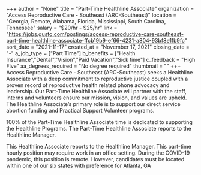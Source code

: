 +++
author = "None"
title = "Part-Time Healthline Associate"
organization = "Access Reproductive Care - Southeast (ARC-Southeast)"
location = "Georgia, Remote, Alabama, Florida, Mississippi, South Carolina, Tennessee"
salary = "$20/hr - $25/hr"
link = "https://jobs.gusto.com/postings/access-reproductive-care-southeast-part-time-healthline-associate-ffcb19b9-ef66-4231-a804-93bf8e1fb9fc"
sort_date = "2021-11-17"
created_at = "November 17, 2021"
closing_date = "-"
a_job_type = ["Part Time"]
b_benefits = ["Health Insurance","Dental","Vision","Paid Vacation","Sick time"]
c_feedback = "High Five"
aa_degrees_required = "No degree required"
thumbnail = ""
+++
Access Reproductive Care - Southeast (ARC-Southeast) seeks a Healthline Associate with a deep commitment to reproductive justice coupled with a proven record of reproductive health related phone advocacy and leadership. Our Part-Time Healthline Associate will partner with the staff, interns and volunteers ensure our mission, vision, and values are upheld. ​The Healthline Associate’s primary role is to support our direct service abortion funding and Practical Support Volunteer programs. 

100% of the Part-Time Healthline Associate time is dedicated to supporting the Healthline Programs. The Part-Time Healthline Associate reports to the Healthline Manager. 

This Healthline Associate reports to the Healthline Manager. This part-time hourly position may require work in an office setting. During the COVID-19 pandemic, this position is remote. However, candidates must be located within one of our six states with preference for Atlanta, GA